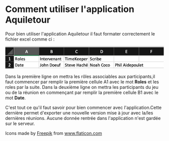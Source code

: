 # Comment utiliser l'application Aquiletour

Pour bien utiliser l'application Aquiletour il faut formater correctement le fichier excel comme ci :

![Screenshot](img/capture01.png)


Dans la première ligne on mettra les rôles associables aux participants,il faut commencer par remplir la première cellule A1 avec le mot <b>Roles</b> et les roles par la suite.
Dans la deuxième ligne on mettra les participants du jeu ou de la réunion en commençant par remplir la première cellule B1 avec le mot <b>Date</b>.

C'est tout ce qu'il faut savoir pour bien commencer avec l'application.Cette dernière permet d'exporter une nouvelle version mise à jour avec la/les dernières réunions.
Aucune donnée rentrée dans l'application n'est gardée sur le serveur.

<div>Icons made by <a href="https://www.freepik.com" title="Freepik">Freepik</a> from <a href="https://www.flaticon.com/" title="Flaticon">www.flaticon.com</a></div>



